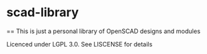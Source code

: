 # scad-library

== This is just a personal library of OpenSCAD designs and modules

Licenced under LGPL 3.0.  See LISCENSE for details


